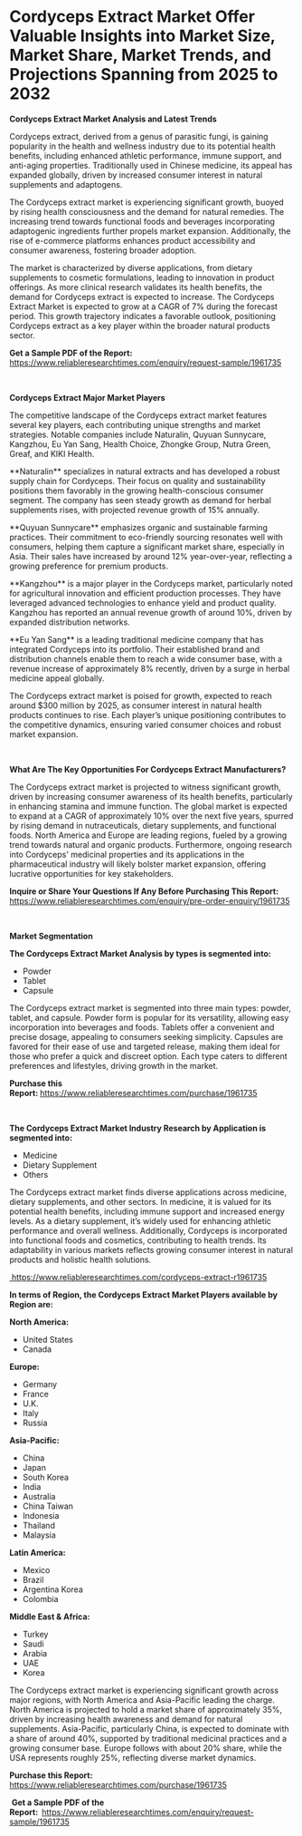 <p><h1>Cordyceps Extract Market Offer Valuable Insights into Market Size, Market Share, Market Trends, and Projections Spanning from 2025 to 2032</h1></p><p><strong>Cordyceps Extract Market Analysis and Latest Trends</strong></p>
<p><p>Cordyceps extract, derived from a genus of parasitic fungi, is gaining popularity in the health and wellness industry due to its potential health benefits, including enhanced athletic performance, immune support, and anti-aging properties. Traditionally used in Chinese medicine, its appeal has expanded globally, driven by increased consumer interest in natural supplements and adaptogens.</p><p>The Cordyceps extract market is experiencing significant growth, buoyed by rising health consciousness and the demand for natural remedies. The increasing trend towards functional foods and beverages incorporating adaptogenic ingredients further propels market expansion. Additionally, the rise of e-commerce platforms enhances product accessibility and consumer awareness, fostering broader adoption.</p><p>The market is characterized by diverse applications, from dietary supplements to cosmetic formulations, leading to innovation in product offerings. As more clinical research validates its health benefits, the demand for Cordyceps extract is expected to increase. The Cordyceps Extract Market is expected to grow at a CAGR of 7% during the forecast period. This growth trajectory indicates a favorable outlook, positioning Cordyceps extract as a key player within the broader natural products sector.</p></p>
<p><strong>Get a Sample PDF of the Report:&nbsp;</strong> <a href="https://www.reliableresearchtimes.com/enquiry/request-sample/1961735?utm_campaign=3273&utm_medium=2&utm_source=Github&utm_content=ia&utm_term=19042025&utm_id=cordyceps-extract">https://www.reliableresearchtimes.com/enquiry/request-sample/1961735</a></p>
<p>&nbsp;</p>
<p><strong>Cordyceps Extract Major Market Players</strong></p>
<p><p>The competitive landscape of the Cordyceps extract market features several key players, each contributing unique strengths and market strategies. Notable companies include Naturalin, Quyuan Sunnycare, Kangzhou, Eu Yan Sang, Health Choice, Zhongke Group, Nutra Green, Greaf, and KIKI Health.</p><p>**Naturalin** specializes in natural extracts and has developed a robust supply chain for Cordyceps. Their focus on quality and sustainability positions them favorably in the growing health-conscious consumer segment. The company has seen steady growth as demand for herbal supplements rises, with projected revenue growth of 15% annually.</p><p>**Quyuan Sunnycare** emphasizes organic and sustainable farming practices. Their commitment to eco-friendly sourcing resonates well with consumers, helping them capture a significant market share, especially in Asia. Their sales have increased by around 12% year-over-year, reflecting a growing preference for premium products.</p><p>**Kangzhou** is a major player in the Cordyceps market, particularly noted for agricultural innovation and efficient production processes. They have leveraged advanced technologies to enhance yield and product quality. Kangzhou has reported an annual revenue growth of around 10%, driven by expanded distribution networks.</p><p>**Eu Yan Sang** is a leading traditional medicine company that has integrated Cordyceps into its portfolio. Their established brand and distribution channels enable them to reach a wide consumer base, with a revenue increase of approximately 8% recently, driven by a surge in herbal medicine appeal globally.</p><p>The Cordyceps extract market is poised for growth, expected to reach around $300 million by 2025, as consumer interest in natural health products continues to rise. Each player’s unique positioning contributes to the competitive dynamics, ensuring varied consumer choices and robust market expansion.</p></p>
<p>&nbsp;</p>
<p><strong>What Are The Key Opportunities For Cordyceps Extract Manufacturers?</strong></p>
<p><p>The Cordyceps extract market is projected to witness significant growth, driven by increasing consumer awareness of its health benefits, particularly in enhancing stamina and immune function. The global market is expected to expand at a CAGR of approximately 10% over the next five years, spurred by rising demand in nutraceuticals, dietary supplements, and functional foods. North America and Europe are leading regions, fueled by a growing trend towards natural and organic products. Furthermore, ongoing research into Cordyceps' medicinal properties and its applications in the pharmaceutical industry will likely bolster market expansion, offering lucrative opportunities for key stakeholders.</p></p>
<p><strong>Inquire or Share Your Questions If Any Before Purchasing This Report:</strong> <a href="https://www.reliableresearchtimes.com/enquiry/pre-order-enquiry/1961735?utm_campaign=3273&utm_medium=2&utm_source=Github&utm_content=ia&utm_term=19042025&utm_id=cordyceps-extract">https://www.reliableresearchtimes.com/enquiry/pre-order-enquiry/1961735</a></p>
<p>&nbsp;</p>
<p><strong>Market Segmentation</strong></p>
<p><strong>The Cordyceps Extract Market Analysis by types is segmented into:</strong></p>
<p><ul><li>Powder</li><li>Tablet</li><li>Capsule</li></ul></p>
<p><p>The Cordyceps extract market is segmented into three main types: powder, tablet, and capsule. Powder form is popular for its versatility, allowing easy incorporation into beverages and foods. Tablets offer a convenient and precise dosage, appealing to consumers seeking simplicity. Capsules are favored for their ease of use and targeted release, making them ideal for those who prefer a quick and discreet option. Each type caters to different preferences and lifestyles, driving growth in the market.</p></p>
<p><strong>Purchase this Report:&nbsp;</strong><a href="https://www.reliableresearchtimes.com/purchase/1961735?utm_campaign=3273&utm_medium=2&utm_source=Github&utm_content=ia&utm_term=19042025&utm_id=cordyceps-extract">https://www.reliableresearchtimes.com/purchase/1961735</a></p>
<p>&nbsp;</p>
<p><strong>The Cordyceps Extract Market Industry Research by Application is segmented into:</strong></p>
<p><ul><li>Medicine</li><li>Dietary Supplement</li><li>Others</li></ul></p>
<p><p>The Cordyceps extract market finds diverse applications across medicine, dietary supplements, and other sectors. In medicine, it is valued for its potential health benefits, including immune support and increased energy levels. As a dietary supplement, it’s widely used for enhancing athletic performance and overall wellness. Additionally, Cordyceps is incorporated into functional foods and cosmetics, contributing to health trends. Its adaptability in various markets reflects growing consumer interest in natural products and holistic health solutions.</p></p>
<p><a href="https://www.reliableresearchtimes.com/cordyceps-extract-r1961735?utm_campaign=3273&utm_medium=2&utm_source=Github&utm_content=ia&utm_term=19042025&utm_id=cordyceps-extract">&nbsp;https://www.reliableresearchtimes.com/cordyceps-extract-r1961735</a></p>
<p><strong>In terms of Region, the Cordyceps Extract Market Players available by Region are:</strong></p>
<p>
    <p> <strong> North America: </strong>
        <ul>
            <li>United States</li>
            <li>Canada</li>
        </ul>
        </p> 
    <p> <strong> Europe: </strong>
        <ul>
            <li>Germany</li>
            <li>France</li>
            <li>U.K.</li>
            <li>Italy</li>
            <li>Russia</li>
        </ul>
        </p> 
    <p> <strong> Asia-Pacific: </strong>
        <ul>
            <li>China</li>
            <li>Japan</li>
            <li>South Korea</li>
            <li>India</li>
            <li>Australia</li>
            <li>China Taiwan</li>
            <li>Indonesia</li>
            <li>Thailand</li>
            <li>Malaysia</li>
        </ul>
        </p> 
    <p> <strong> Latin America: </strong>
        <ul>
            <li>Mexico</li>
            <li>Brazil</li>
            <li>Argentina Korea</li>
            <li>Colombia</li>
        </ul>
        </p> 
    <p> <strong> Middle East & Africa: </strong>
        <ul>
            <li>Turkey</li>
            <li>Saudi</li>
            <li>Arabia</li>
            <li>UAE</li>
            <li>Korea</li>
        </ul>
    </p>
    </p>
<p><p>The Cordyceps extract market is experiencing significant growth across major regions, with North America and Asia-Pacific leading the charge. North America is projected to hold a market share of approximately 35%, driven by increasing health awareness and demand for natural supplements. Asia-Pacific, particularly China, is expected to dominate with a share of around 40%, supported by traditional medicinal practices and a growing consumer base. Europe follows with about 20% share, while the USA represents roughly 25%, reflecting diverse market dynamics.</p></p>
<p><strong>Purchase this Report: </strong><a href="https://www.reliableresearchtimes.com/purchase/1961735?utm_campaign=3273&utm_medium=2&utm_source=Github&utm_content=ia&utm_term=19042025&utm_id=cordyceps-extract">https://www.reliableresearchtimes.com/purchase/1961735</a></p>
<p>&nbsp;<strong>Get a Sample PDF of the Report:&nbsp;&nbsp;</strong><a href="https://www.reliableresearchtimes.com/enquiry/request-sample/1961735?utm_campaign=3273&utm_medium=2&utm_source=Github&utm_content=ia&utm_term=19042025&utm_id=cordyceps-extract">https://www.reliableresearchtimes.com/enquiry/request-sample/1961735</a></p>
<p><strong></strong></p>
<p><p></p><p></p><p></p></p>